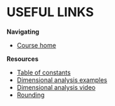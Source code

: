 USEFUL LINKS
=============

**Navigating**

* [Course home](https://extend.duke.edu/courses/course-v1:DukeExtend+introastro+2017-2018/info)

**Resources**

* [Table of constants](https://extend.duke.edu/courses/course-v1:DukeExtend+introastro+2017-2018/courseware/d1e7d31531ca40b0a9ec22a68cb523d5/9d9c155bbb784bdb9661a5ae6c48c2bb/?child=first)
* [Dimensional analysis examples](http://www.alysion.org/dimensional/fun.htm)
* [Dimensional analysis video](http://www.youtube.com/watch?v=LT9uY-Au3Ts)
* [Rounding](http://www.purplemath.com/modules/rounding2.htm)
